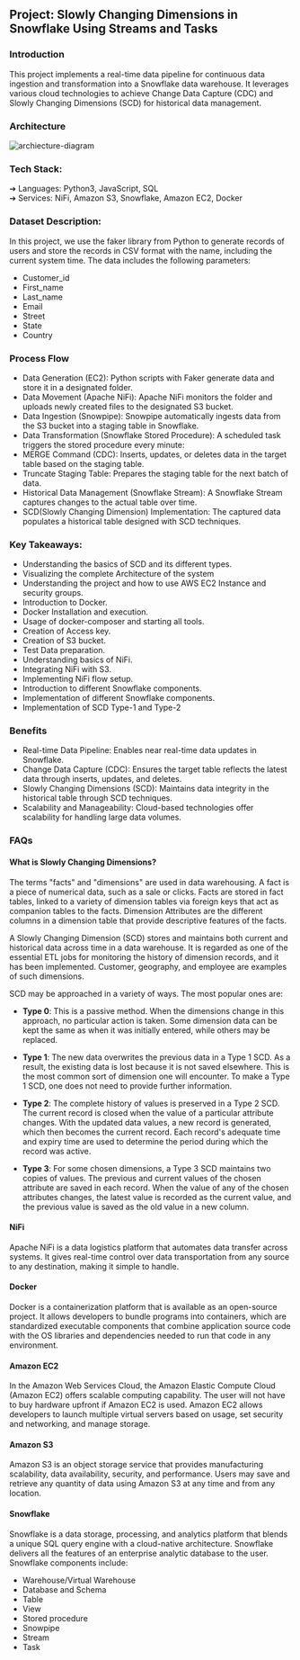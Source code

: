 ## Project: Slowly Changing Dimensions in Snowflake Using Streams and Tasks

### Introduction
This project implements a real-time data pipeline for continuous data ingestion and transformation into a Snowflake data warehouse. It leverages various cloud technologies to achieve Change Data Capture (CDC) and Slowly Changing Dimensions (SCD) for historical data management.

### Architecture
![archiecture-diagram](./notes/images/scd-archiecture.drawio.png)

### Tech Stack:
➔ Languages: Python3, JavaScript, SQL </br>
➔ Services: NiFi, Amazon S3, Snowflake, Amazon EC2, Docker

### Dataset Description:
In this project, we use the faker library from Python to generate records of users and store the records in CSV format with the name, including the current system time. The data includes the following parameters:
- Customer_id
- First_name
- Last_name
- Email
- Street
- State
- Country

### Process Flow
- Data Generation (EC2): Python scripts with Faker generate data and store it in a designated folder.
- Data Movement (Apache NiFi): Apache NiFi monitors the folder and uploads newly created files to the designated S3 bucket.
- Data Ingestion (Snowpipe): Snowpipe automatically ingests data from the S3 bucket into a staging table in Snowflake.
- Data Transformation (Snowflake Stored Procedure): A scheduled task triggers the stored procedure every minute:
- MERGE Command (CDC): Inserts, updates, or deletes data in the target table based on the staging table.
- Truncate Staging Table: Prepares the staging table for the next batch of data.
- Historical Data Management (Snowflake Stream): A Snowflake Stream captures changes to the actual table over time.
- SCD(Slowly Changing Dimension) Implementation: The captured data populates a historical table designed with SCD techniques.

### Key Takeaways:
- Understanding the basics of SCD and its different types.
- Visualizing the complete Architecture of the system
- Understanding the project and how to use AWS EC2 Instance and security groups.
- Introduction to Docker.
- Docker Installation and execution.
- Usage of docker-composer and starting all tools.
- Creation of Access key.
- Creation of S3 bucket.
- Test Data preparation.
- Understanding basics of NiFi.
- Integrating NiFi with S3.
- Implementing NiFi flow setup.
- Introduction to different Snowflake components.
- Implementation of different Snowflake components.
- Implementation of SCD Type-1 and Type-2

### Benefits
- Real-time Data Pipeline: Enables near real-time data updates in Snowflake.
- Change Data Capture (CDC): Ensures the target table reflects the latest data through inserts, updates, and deletes.
- Slowly Changing Dimensions (SCD): Maintains data integrity in the historical table through SCD techniques.
- Scalability and Manageability: Cloud-based technologies offer scalability for handling large data volumes.

### FAQs

#### What is Slowly Changing Dimensions?
The terms "facts" and "dimensions" are used in data warehousing. A fact is a piece of numerical data, such as a sale or clicks. Facts are stored in fact tables, linked to a variety of dimension tables via foreign keys that act as companion tables to the facts. Dimension Attributes are the different columns in a dimension table that provide descriptive features of the facts.

A Slowly Changing Dimension (SCD) stores and maintains both current and historical data across time in a data warehouse. It is regarded as one of the essential ETL jobs for monitoring the history of dimension records, and it has been implemented. Customer, geography, and employee are examples of such dimensions.

SCD may be approached in a variety of ways. The most popular ones are:

- **Type 0**: This is a passive method. When the dimensions change in this approach, no particular
action is taken. Some dimension data can be kept the same as when it was initially entered,
while others may be replaced.

- **Type 1**: The new data overwrites the previous data in a Type 1 SCD. As a result, the existing data
is lost because it is not saved elsewhere. This is the most common sort of dimension one will
encounter. To make a Type 1 SCD, one does not need to provide further information.

- **Type 2**: The complete history of values is preserved in a Type 2 SCD. The current record is closed
when the value of a particular attribute changes. With the updated data values, a new record is
generated, which then becomes the current record. Each record's adequate time and expiry
time are used to determine the period during which the record was active.

- **Type 3**: For some chosen dimensions, a Type 3 SCD maintains two copies of values. The previous
and current values of the chosen attribute are saved in each record. When the value of any of
the chosen attributes changes, the latest value is recorded as the current value, and the
previous value is saved as the old value in a new column.

#### NiFi
Apache NiFi is a data logistics platform that automates data transfer across systems. It gives real-time control over data transportation from any source to any destination, making it simple to handle.

#### Docker
Docker is a containerization platform that is available as an open-source project. It allows developers to bundle programs into containers, which are standardized executable components that combine application source code with the OS libraries and dependencies needed to run that code in any environment.

#### Amazon EC2
In the Amazon Web Services Cloud, the Amazon Elastic Compute Cloud (Amazon EC2) offers scalable computing capability. The user will not have to buy hardware upfront if Amazon EC2 is used. Amazon EC2 allows developers to launch multiple virtual servers based on usage, set security and networking, and manage storage.

#### Amazon S3
Amazon S3 is an object storage service that provides manufacturing scalability, data availability, security, and performance. Users may save and retrieve any quantity of data using Amazon S3 at any time and from any location.

#### Snowflake
Snowflake is a data storage, processing, and analytics platform that blends a unique SQL query engine with a cloud-native architecture. Snowflake delivers all the features of an enterprise analytic database to the user. Snowflake components include:
- Warehouse/Virtual Warehouse
- Database and Schema
- Table
- View
- Stored procedure
- Snowpipe
- Stream
- Task


